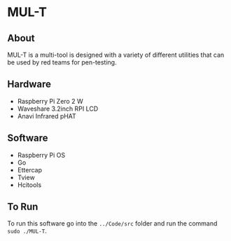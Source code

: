 # MUL-T
## About
MUL-T is a multi-tool is designed with a variety of different utilities that can be used by red teams for pen-testing.
## Hardware
- Raspberry Pi Zero 2 W
- Waveshare 3.2inch RPI LCD
- Anavi Infrared pHAT
## Software
- Raspberry Pi OS
- Go
- Ettercap
- Tview
- Hcitools
## To Run
To run this software go into the `../Code/src` folder and run the command `sudo ./MUL-T`.
